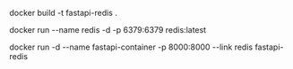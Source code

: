 docker build -t fastapi-redis .

docker run --name redis -d -p 6379:6379 redis:latest

docker run -d --name fastapi-container -p 8000:8000 --link redis fastapi-redis